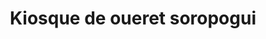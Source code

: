 ---
title: "Kiosque de oueret soropogui"
url: /koyama/kiosque-de-oueret-soropogui/
shop: kiosque
---